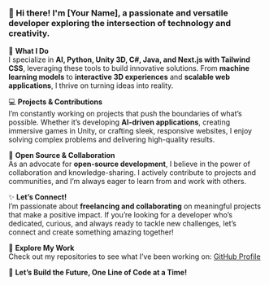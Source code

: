 ### 👋 Hi there! I'm [Your Name], a passionate and versatile developer exploring the intersection of technology and creativity.

🚀 **What I Do**  
I specialize in **AI, Python, Unity 3D, C#, Java, and Next.js with Tailwind CSS**, leveraging these tools to build innovative solutions. From **machine learning models** to **interactive 3D experiences** and **scalable web applications**, I thrive on turning ideas into reality.  

💻 **Projects & Contributions**  
I’m constantly working on projects that push the boundaries of what’s possible. Whether it’s developing **AI-driven applications**, creating immersive games in Unity, or crafting sleek, responsive websites, I enjoy solving complex problems and delivering high-quality results.  

🌟 **Open Source & Collaboration**  
As an advocate for **open-source development**, I believe in the power of collaboration and knowledge-sharing. I actively contribute to projects and communities, and I’m always eager to learn from and work with others.  

✨ **Let’s Connect!**  
I’m passionate about **freelancing and collaborating** on meaningful projects that make a positive impact. If you’re looking for a developer who’s dedicated, curious, and always ready to tackle new challenges, let’s connect and create something amazing together!  

📂 **Explore My Work**  
Check out my repositories to see what I’ve been working on: [GitHub Profile](https://github.com/zkrzn)  

🔗 **Let’s Build the Future, One Line of Code at a Time!**
